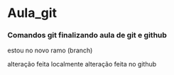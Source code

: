 # Aula_git
### Comandos git finalizando aula de git e github


estou no novo ramo (branch)

alteração feita localmente 
alteração feita no github
